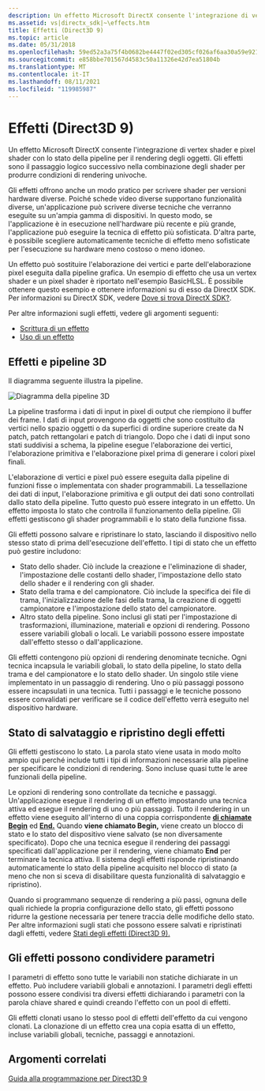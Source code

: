 ```yaml
---
description: Un effetto Microsoft DirectX consente l'integrazione di vertex shader e pixel shader con lo stato della pipeline per il rendering degli oggetti. Gli effetti sono il passaggio logico successivo nella combinazione degli shader per produrre condizioni di rendering univoche.
ms.assetid: vs|directx_sdk|~\effects.htm
title: Effetti (Direct3D 9)
ms.topic: article
ms.date: 05/31/2018
ms.openlocfilehash: 59ed52a3a75f4b0682be4447f02ed305cf026af6aa30a59e921f4fa23f0e2211
ms.sourcegitcommit: e858bbe701567d4583c50a11326e42d7ea51804b
ms.translationtype: MT
ms.contentlocale: it-IT
ms.lasthandoff: 08/11/2021
ms.locfileid: "119985987"
---
```

# <a name="effects-direct3d-9"></a>Effetti (Direct3D 9)

Un effetto Microsoft DirectX consente l'integrazione di vertex shader e pixel shader con lo stato della pipeline per il rendering degli oggetti. Gli effetti sono il passaggio logico successivo nella combinazione degli shader per produrre condizioni di rendering univoche.

Gli effetti offrono anche un modo pratico per scrivere shader per versioni hardware diverse. Poiché schede video diverse supportano funzionalità diverse, un'applicazione può scrivere diverse tecniche che verranno eseguite su un'ampia gamma di dispositivi. In questo modo, se l'applicazione è in esecuzione nell'hardware più recente e più grande, l'applicazione può eseguire la tecnica di effetto più sofisticata. D'altra parte, è possibile scegliere automaticamente tecniche di effetto meno sofisticate per l'esecuzione su hardware meno costoso o meno idoneo.

Un effetto può sostituire l'elaborazione dei vertici e parte dell'elaborazione pixel eseguita dalla pipeline grafica. Un esempio di effetto che usa un vertex shader e un pixel shader è riportato nell'esempio BasicHLSL. È possibile ottenere questo esempio e ottenere informazioni su di esso da DirectX SDK. Per informazioni su DirectX SDK, vedere [Dove si trova DirectX SDK?](../directx-sdk--august-2009-.md).

Per altre informazioni sugli effetti, vedere gli argomenti seguenti:

-   [Scrittura di un effetto](writing-an-effect.md)
-   [Uso di un effetto](using-an-effect.md)

## <a name="effects-and-the-3d-pipeline"></a>Effetti e pipeline 3D

Il diagramma seguente illustra la pipeline.

![Diagramma della pipeline 3D](images/effects-block-diagram.png)

La pipeline trasforma i dati di input in pixel di output che riempiono il buffer dei frame. I dati di input provengono da oggetti che sono costituito da vertici nello spazio oggetti o da superfici di ordine superiore create da N patch, patch rettangolari e patch di triangolo. Dopo che i dati di input sono stati suddivisi a schema, la pipeline esegue l'elaborazione dei vertici, l'elaborazione primitiva e l'elaborazione pixel prima di generare i colori pixel finali.

L'elaborazione di vertici e pixel può essere eseguita dalla pipeline di funzioni fisse o implementata con shader programmabili. La tessellazione dei dati di input, l'elaborazione primitiva e gli output dei dati sono controllati dallo stato della pipeline. Tutto questo può essere integrato in un effetto. Un effetto imposta lo stato che controlla il funzionamento della pipeline. Gli effetti gestiscono gli shader programmabili e lo stato della funzione fissa.

Gli effetti possono salvare e ripristinare lo stato, lasciando il dispositivo nello stesso stato di prima dell'esecuzione dell'effetto. I tipi di stato che un effetto può gestire includono:

-   Stato dello shader. Ciò include la creazione e l'eliminazione di shader, l'impostazione delle costanti dello shader, l'impostazione dello stato dello shader e il rendering con gli shader.
-   Stato della trama e del campionatore. Ciò include la specifica dei file di trama, l'inizializzazione delle fasi della trama, la creazione di oggetti campionatore e l'impostazione dello stato del campionatore.
-   Altro stato della pipeline. Sono inclusi gli stati per l'impostazione di trasformazioni, illuminazione, materiali e opzioni di rendering. Possono essere variabili globali o locali. Le variabili possono essere impostate dall'effetto stesso o dall'applicazione.

Gli effetti contengono più opzioni di rendering denominate tecniche. Ogni tecnica incapsula le variabili globali, lo stato della pipeline, lo stato della trama e del campionatore e lo stato dello shader. Un singolo stile viene implementato in un passaggio di rendering. Uno o più passaggi possono essere incapsulati in una tecnica. Tutti i passaggi e le tecniche possono essere convalidati per verificare se il codice dell'effetto verrà eseguito nel dispositivo hardware.

## <a name="effects-save-and-restore-state"></a>Stato di salvataggio e ripristino degli effetti

Gli effetti gestiscono lo stato. La parola stato viene usata in modo molto ampio qui perché include tutti i tipi di informazioni necessarie alla pipeline per specificare le condizioni di rendering. Sono incluse quasi tutte le aree funzionali della pipeline.

Le opzioni di rendering sono controllate da tecniche e passaggi. Un'applicazione esegue il rendering di un effetto impostando una tecnica attiva ed esegue il rendering di uno o più passaggi. Tutto il rendering in un effetto viene eseguito all'interno di una coppia corrispondente [**di chiamate Begin**](id3dxeffect--begin.md) ed [**End.**](id3dxeffect--end.md) Quando **viene chiamato Begin,** viene creato un blocco di stato e lo stato del dispositivo viene salvato (se non diversamente specificato). Dopo che una tecnica esegue il rendering dei passaggi specificati dall'applicazione per il rendering, viene chiamato **End** per terminare la tecnica attiva. Il sistema degli effetti risponde ripristinando automaticamente lo stato della pipeline acquisito nel blocco di stato (a meno che non si sceva di disabilitare questa funzionalità di salvataggio e ripristino).

Quando si programmano sequenze di rendering a più passi, ognuna delle quali richiede la propria configurazione dello stato, gli effetti possono ridurre la gestione necessaria per tenere traccia delle modifiche dello stato. Per altre informazioni sugli stati che possono essere salvati e ripristinati dagli effetti, vedere [Stati degli effetti (Direct3D 9).](effect-states.md)

## <a name="effects-can-share-parameters"></a>Gli effetti possono condividere parametri

I parametri di effetto sono tutte le variabili non statiche dichiarate in un effetto. Può includere variabili globali e annotazioni. I parametri degli effetti possono essere condivisi tra diversi effetti dichiarando i parametri con la parola chiave shared e quindi creando l'effetto con un pool di effetti.

Gli effetti clonati usano lo stesso pool di effetti dell'effetto da cui vengono clonati. La clonazione di un effetto crea una copia esatta di un effetto, incluse variabili globali, tecniche, passaggi e annotazioni.

## <a name="related-topics"></a>Argomenti correlati

<dl> <dt>

[Guida alla programmazione per Direct3D 9](dx9-graphics-programming-guide.md)
</dt> </dl>

 

 
